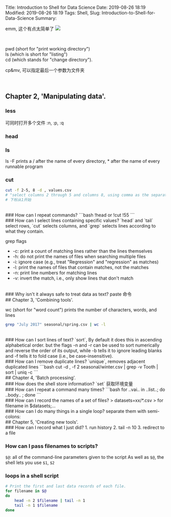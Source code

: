 Title: Introduction to Shell for Data Science
Date: 2019-08-26 18:19
Modified: 2019-08-26 18:19
Tags: Shell, 
Slug: Introduction-to-Shell-for-Data-Science
Summary: 

emm, 这个有点太简单了
<img src="{static}/images/sticker_try.webp" style="max-width: 30%">

<br>

pwd (short for "print working directory")  
ls (which is short for "listing")  
cd (which stands for "change directory").  

cp&mv, 可以指定最后一个参数为文件夹  

<br>

## Chapter 2, 'Manipulating data'.

### less 
可同时打开多个文件
:n, :p, :q

### head

### ls
ls -F prints a / after the name of every directory, * after the name of every runnable program


### cut
```bash
cut -f 2-5, 8 -d , values.csv
# "select columns 2 through 5 and columns 8, using comma as the separator"
# 下标从1开始
```
<br>
### How can I repeat commands?
```bash
!head or !cut
!55
```
<br>
### How can I select lines containing specific values?
`head` and `tail` select rows, `cut` selects columns, and `grep` selects lines according to what they contain.

grep flags

- -c: print a count of matching lines rather than the lines themselves
- -h: do not print the names of files when searching multiple files
- -i: ignore case (e.g., treat "Regression" and "regression" as matches)
- -l: print the names of files that contain matches, not the matches
- -n: print line numbers for matching lines
- -v: invert the match, i.e., only show lines that don't match

<br>
### Why isn't it always safe to treat data as text?
paste 命令

<br>
## Chapter 3, 'Combining tools'.
<br>

wc (short for "word count") prints the number of characters, words, and lines 

```bash
grep "July 2017" seasonal/spring.csv | wc -l
```
<br>
### How can I sort lines of text?
`sort`, By default it does this in ascending alphabetical order.
but the flags -n and -r can be used to sort numerically and reverse the order of its output, while -b tells it to ignore leading blanks and -f tells it to fold case (i.e., be case-insensitive).
<br>
### How can I remove duplicate lines?
`unique`,  removes adjacent duplicated lines
```bash
cut -d , -f 2 seasonal/winter.csv | grep -v Tooth | sort | uniq -c
```
<br>
## Chapter 4, 'Batch processing'.
<br>
### How does the shell store information?
`set` 获取环境变量
<br>
### How can I repeat a command many times?
```bash
for ..vai.. in ..list..; do ..body.. ; done
```
<br>
### How can I record the names of a set of files?
> datasets=xx/*.csv  
> for filename in $datasets;...
<br>
### How can I do many things in a single loop?
separate them with semi-colons:

<br>
## Chapter 5, 'Creating new tools'.
<br>
### How can I record what I just did?
1. run history
2. tail -n 10
3. redirect to a file

### How can I pass filenames to scripts?
`$@`:  all of the command-line parameters given to the script
As well as `$@`, the shell lets you use `$1`, `$2`


### loops in a shell script
```bash
# Print the first and last data records of each file.
for filename in $@
do
    head -n 2 $filename | tail -n 1
    tail -n 1 $filename
done
```